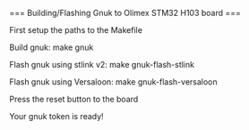 === Building/Flashing Gnuk to Olimex STM32 H103 board ===

First setup the paths to the Makefile

Build gnuk:
make gnuk

Flash gnuk using stlink v2:
make gnuk-flash-stlink

Flash gnuk using Versaloon:
make gnuk-flash-versaloon

Press the reset button to the board

Your gnuk token is ready!

